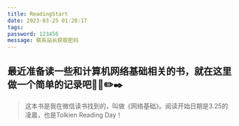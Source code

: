 ```yaml
---
title: ReadingStart
date: 2023-03-25 01:20:17
tags:
password: 123456
message: 联系站长获取密码
---
```

## 最近准备读一些和计算机网络基础相关的书，就在这里做一个简单的记录吧📖✨✏️✒️

> 这本书是我在微信读书找到的，叫做《网络基础》。阅读开始日期是3.25的凌晨，也是Tolkien Reading Day！
